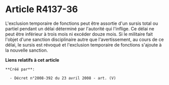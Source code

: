 # Article R4137-36

L'exclusion temporaire de fonctions peut être assortie d'un sursis total ou partiel pendant un délai déterminé par l'autorité
qui l'inflige. Ce délai ne peut être inférieur à trois mois ni excéder douze mois. Si le militaire fait l'objet d'une
sanction disciplinaire autre que l'avertissement, au cours de ce délai, le sursis est révoqué et l'exclusion temporaire de
fonctions s'ajoute à la nouvelle sanction.

**Liens relatifs à cet article**

	**Créé par**:

	  - Décret n°2008-392 du 23 avril 2008 - art. (V)
